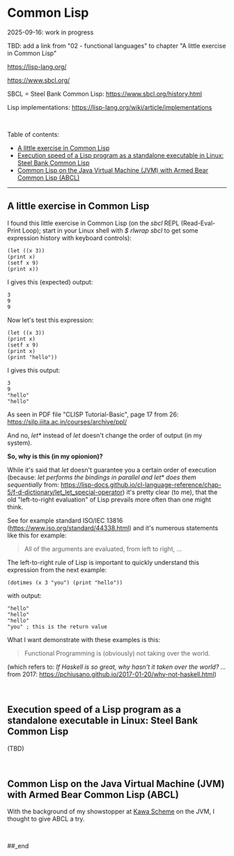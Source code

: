 # Common Lisp

2025-09-16: work in progress

TBD: add a link from "02 - functional languages" to chapter "A little exercise in Common Lisp"

https://lisp-lang.org/

https://www.sbcl.org/

SBCL = Steel Bank Common Lisp: https://www.sbcl.org/history.html

Lisp implementations: https://lisp-lang.org/wiki/article/implementations

<br/>

Table of contents:

- [A little exercise in Common Lisp](#a-little-exercise-in-common-lisp)
- [Execution speed of a Lisp program as a standalone executable in Linux: Steel Bank Common Lisp](#execution-speed-of-a-lisp-program-as-a-standalone-executable-in-linux-steel-bank-common-lisp)
- [Common Lisp on the Java Virtual Machine (JVM) with Armed Bear Common Lisp (ABCL)](#common-lisp-on-the-java-virtual-machine-jvm-with-armed-bear-common-lisp-abcl)

---

## A little exercise in Common Lisp

I found this little exercise in Common Lisp (on the _sbcl_ REPL (Read-Eval-Print Loop); start in your Linux shell with _$ rlwrap sbcl_ to get some expression history with keyboard controls):

```
(let ((x 3))
(print x)
(setf x 9)
(print x))
```

I gives this (expected) output:

```
3
9
9
```

Now let's test this expression:

```
(let ((x 3))
(print x)
(setf x 9)
(print x)
(print "hello"))
```

I gives this output:

```
3
9
"hello"
"hello"
```

As seen in PDF file "CLISP Tutorial-Basic", page 17 from 26: https://silp.iiita.ac.in/courses/archive/ppl/

And no, _let*_ instead of _let_ doesn't change the order of output (in my system).

**So, why is this (in my opionion)?**

While it's said that _let_ doesn't guarantee you a certain order of execution (because: _let performs the bindings in parallel and let* does them sequentially_ from: https://lisp-docs.github.io/cl-language-reference/chap-5/f-d-dictionary/let_let_special-operator) it's pretty clear (to me), that the old "left-to-right evaluation" of Lisp prevails more often than one might think.

See for example standard ISO/IEC 13816 (https://www.iso.org/standard/44338.html) and it's numerous statements like this for example:

> All of the arguments are evaluated, from left to right, ...

The left-to-right rule of Lisp is important to quickly understand this expression from the next example:

```
(dotimes (x 3 "you") (print "hello"))
```

with output:

```
"hello"
"hello"
"hello"
"you" ; this is the return value
```

What I want demonstrate with these examples is this:

> Functional Programming is (obviously) not taking over the world.

(which refers to: _If Haskell is so great, why hasn't it taken over the world? ..._ from 2017: https://pchiusano.github.io/2017-01-20/why-not-haskell.html)

<br/>

## Execution speed of a Lisp program as a standalone executable in Linux: Steel Bank Common Lisp

(TBD)

<br/>

## Common Lisp on the Java Virtual Machine (JVM) with Armed Bear Common Lisp (ABCL)

With the background of my showstopper at [Kawa Scheme](https://github.com/practicalcomputerscience/MicrobenchmarkGPHLlanguages/tree/main/03%20-%20source%20code/02%20-%20functional%20languages/Scheme/Scheme%20dialects%20on%20the%20Java%20Virtual%20Machine%20(JVM)#kawa-scheme) on the JVM, I thought to give ABCL a try.

<br/>

##_end
